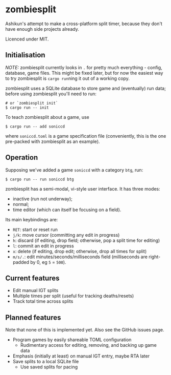 # zombiesplit

Ashikun's attempt to make a cross-platform split timer, because they
don't have enough side projects already.

Licenced under MIT.

## Initialisation

_NOTE:_ zombiesplit currently looks in `.` for pretty much everything - config,
database, game files.  This might be fixed later, but for now the easiest way to
try zombiesplit is `cargo run`ning it out of a working copy.

zombiesplit uses a SQLite database to store game and (eventually) run data;
before using zombiesplit you'll need to run:

```
# or `zombiesplit init`
$ cargo run -- init
```

To teach zombiesplit about a game, use

```
$ cargo run -- add soniccd
```

where `soniccd.toml` is a game specification file (conveniently, this is the
one pre-packed with zombiesplit as an example).

## Operation

Supposing we've added a game `soniccd` with a category `btg`, run:

```
$ cargo run -- run soniccd btg
```

zombiesplit has a semi-modal, vi-style user interface.  It has three modes:

- inactive (run not underway);
- normal;
- time editor (which can itself be focusing on a field).

Its main keybindings are:

- `RET`: start or reset run
- `j/k`: move cursor (committing any edit in progress)
- `h`: discard (if editing, drop field; otherwise, pop a split time for editing)
- `l`: commit an edit in progress
- `x`: delete (if editing, drop edit; otherwise, drop all times for split)
- `m/s/.`: edit minutes/seconds/milliseconds field (milliseconds are
  right-padded by 0, eg `5` = `500`).


## Current features

- Edit manual IGT splits
- Multiple times per split (useful for tracking deaths/resets)
- Track total time across splits

## Planned features

Note that none of this is implemented yet.  Also see the GitHub issues page.

- Program games by easily shareable TOML configuration
  - Rudimentary access for editing, removing, and backing up game data
- Emphasis (initially at least) on manual IGT entry, maybe RTA later
- Save splits to a local SQLite file
  - Use saved splits for pacing
